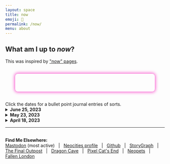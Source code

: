 ```yaml
---
layout: space
title: now
emoji: 🔮
permalink: /now/
menu: about
---
```

<h2>What am I up to <i>now</i>?</h2>
This was inspired by <a target="_blank" href="https://nownownow.com/about">"now" pages</a>.
<br>
<div style="
    border: 1px solid #fa77d8;
    border-radius: 10px;
    padding: 20px;
    margin: 30px;
    box-shadow: 0px 0px 10px 2px #fa77d8;">
    <div id="statuscafe-username"></div>&nbsp;&nbsp;<div id="statuscafe-content"></div>
    <script src="https://status.cafe/current-status.js?name=lostletters" defer></script>
</div>
Click the dates for a bullet point journal entries of sorts. 
<br>
<details>
    <summary><b>June  25, 2023</b></summary>
    <ul>
        <li><b>Making:</b> so many <a target="_blank" href="https://www.instagram.com/p/Ct08pcoyAiA/">yarn cozies</a> and <a href="/2023/06/24/summer-knitting.html">summer tops</a></li>
        <li><b>Listening to:</b> all the knitting podcasts on YouTube! I feel like there's a huge new crop of knitting podcasts from the pandemic. I haven't watched knitting podcasts since 2018, so it's really cool to see more diversity.</li>
        <li><b>Reading:</b> <a target="_blank" href="https://us.macmillan.com/books/9781250826794/witchking">Witch King by Martha Wells</a> - I loved Wells' Murderbot series, so I decided to try her recent fantasy release. It's quite different than her other work, but I'm enjoying it so far.</li>
        <li><b>Celebrating:</b> getting a bunch of new dresses that make me feel cute as heck, which is a very rare experience both in terms of finding clothes off the rack as a <a target="_blank" href="https://fluffykittenparty.com/2021/06/01/fategories-understanding-smallfat-fragility-the-fat-spectrum/">small fat</a> person in Japan and feeling cute despite body dysmorphia.</li>
        <li><b>Looking forward to:</b> traveling Europe next month to scout for possible new places to live with my partner. We've got a bunch of great, vegan-friendly places on the list, and I'm hoping we have a great first impressions.</li>
    </ul>
</details>
<details>
    <summary><b>May  23, 2023</b></summary>
    <ul>
        <li><b>Processing:</b> Today is my 7th work anniversary. While I'm incredibly grateful for the opportunities I'd had during this time, so much has changed including me.</li>
        <li><b>Listening to:</b> <a target="_blank" href="https://www.youtube.com/watch?v=0Itos0zfA3s&ab_channel=Coldhands">Coldhands - Oncle House</a></li>
        <li><b>Reading:</b> <a target="_blank" href="https://publishing.tor.com/themimickingofknownsuccesses-malkaolder/9781250860514/">The Mimicking of Known Successes by Malka Older</a> - a short, sci-fi murder mystery and sapphic romance novella. Loving the efficient pace and rich world building. This will be the 15th book I've finished this year. My 2023 DNF pile is huge, so I'm glad I like this enough to finish it.</li>
        <li><b>Celebrating:</b> finishing my <a href="/pride">Pride</a> page a week early for the <a target="_blank" href="https://32bit.cafe/pride23/">32-bit cafe</a> submission deadline! I was feeling so uninspired by my original idea (a virtual tag along to Tokyo Rainbow Pride), so I was just thinking broadly about all my queer adjacent memories and thought I should make that act of thinking and exploring my queer identity the focus of the page. Even though it's simple, I am really happy with how it turned out.</li>
        <li><b>Hoping for:</b> a return to running after being waylaid by plantar fasciitis. This has impacted me for months, but after not running for a week, I'm actually starting to feel pain-free. I want to give it a few more days before I try anything just to be safe. Podiatry isn't recognized in Japan, so I have to pay out of pocket for a sport medicine specialist in July. I'm really hoping I'm completely fixed by then, but I'd still like to get custom insoles to prevent this from ever happening again.</li>
    </ul>
</details>
<details>
    <summary><b>April 18, 2023</b></summary>
    <ul>
        <li><b>Listening to:</b> <a target="_blank" href="https://www.patreon.com/worldsbeyondnumber/about">Worlds Beyond Number</a> - a <a target="_blank" href="https://worlds-beyond-number.simplecast.com/">ttrpg podcast</a> with a truly skillful and entertaining cast and production team</li>
        <li><b>Reading:</b> <a target="_blank" href="https://nicolagriffith.com/spear/">Spear</a> by Nicola Griffith - a gorgeous, queer Arthurian novel and finalist for the Nebula Award for Best Novel</li>
        <li><b>Appreciating:</b> All the incredible pixel art made for the <a target="_blank" href="https://dragcave.net/easter/lostletters">Easter event on dragcave.com</a></li>
        <li><b>Playing:</b> <a target="_blank" href="https://heavenspell.la-impresion.org/TCG/">Trading Base online TCG</a> - a fully automated online TCG, which is an amazingly updated revival of one of my favorite early web hobbies</li>
        <li><b>Participating in:</b> <a target="_blank" href="https://32bit.cafe/">32bit.cafe</a> - I frequently find myself on the discord server for this burgeoning, yet thoughtfully moderated indieweb space for adults, especially in light of the yesterweb shuttering their webring, discord, and forum</li>
        <li><b>Browsing:</b> <a target="_blank" href="https://forum.melonland.net/">Melonland Forum</a> - great gathering of creative, intentional indieweb folks</li>
        <li><b>Creating:</b> <a target="_blank" href="https://neossg.neocities.org/">NeoSSG</a> - the webring I created for Neocities sites made with static site generators</li>
    </ul>
</details>
<hr>
<br>
<b>Find Me Elsewhere:</b>
<br>
<a target="_blank" href="https://cutie.city/@lostletters" rel="me">Mastodon</a> (most active)
&nbsp;&nbsp;|&nbsp;&nbsp;
<a target="_blank" href="https://neocities.org/site/lostletters">Neocities profile</a>
&nbsp;&nbsp;|&nbsp;&nbsp;
<a target="_blank" href="https://github.com/toritried/lostletters">Github</a>
&nbsp;&nbsp;|&nbsp;&nbsp;
<a target="_blank" href="https://app.thestorygraph.com/profile/lostletters" rel="me">StoryGraph</a>
&nbsp;&nbsp;|&nbsp;&nbsp;
<a target="_blank" href="https://finaloutpost.net/visit/lostletters" rel="me">The Final Outpost</a>
&nbsp;&nbsp;|&nbsp;&nbsp;
<a target="_blank" href="https://dragcave.net/user/lostletters" rel="me">Dragon Cave</a>
&nbsp;&nbsp;|&nbsp;&nbsp;
<a target="_blank" href="https://www.pixelcatsend.com/profile&id=5618" rel="me">Pixel Cat's End</a>
&nbsp;&nbsp;|&nbsp;&nbsp;
<a target="_blank" href="https://neopets.com/userlookup.phtml?user=waterfish57" rel="me">Neopets</a>
&nbsp;&nbsp;|&nbsp;&nbsp;
<a target="_blank" href="https://www.fallenlondon.com/profile/Reina%20Hanwin" rel="me">Fallen London</a>
<br>